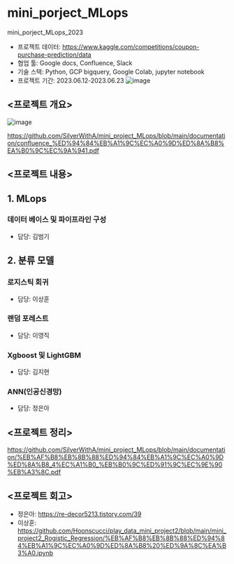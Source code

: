 # mini_porject_MLops
mini_porject_MLops_2023


* 프로젝트 데이터: https://www.kaggle.com/competitions/coupon-purchase-prediction/data
* 협업 툴: Google docs, Confluence, Slack
* 기술 스택: Python, GCP bigquery, Google Colab, jupyter notebook
* 프로젝트 기간: 2023.06.12-2023.06.23
![image](https://github.com/SilverWithA/mini_project_MLops/assets/92441328/21d2fc21-bc00-4477-b289-ead8eaf29c1b)




## <프로젝트 개요>
![image](https://github.com/SilverWithA/mini_project_MLops/assets/92441328/9defd77a-47bb-4539-a6d7-9f9d4af31460)

https://github.com/SilverWithA/mini_project_MLops/blob/main/documentation/confluence_%ED%94%84%EB%A1%9C%EC%A0%9D%ED%8A%B8%EA%B0%9C%EC%9A%941.pdf




## <프로젝트 내용>
## 1. MLops
### 데이터 베이스 및 파이프라인 구성
- 담당: 김범기
  
## 2. 분류 모델
### 로지스틱 회귀
- 담당: 이상훈
  
### 랜덤 포레스트
- 담당: 이영직
### Xgboost 및 LightGBM
- 담당: 김지현

### ANN(인공신경망)
- 담당: 정은아


## <프로젝트 정리>

https://github.com/SilverWithA/mini_project_MLops/blob/main/documentation/%EB%AF%B8%EB%8B%88%ED%94%84%EB%A1%9C%EC%A0%9D%ED%8A%B8_4%EC%A1%B0_%EB%B0%9C%ED%91%9C%EC%9E%90%EB%A3%8C.pdf

## <프로젝트 회고>

* 정은아: https://re-decor5213.tistory.com/39
* 이상훈:
https://github.com/Hoonscucci/play_data_mini_project2/blob/main/mini_project2_Rogistic_Regression/%EB%AF%B8%EB%8B%88%ED%94%84%EB%A1%9C%EC%A0%9D%ED%8A%B8%20%ED%9A%8C%EA%B3%A0.ipynb
